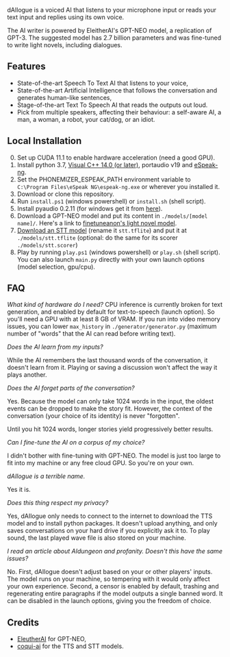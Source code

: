 dAIlogue is a voiced AI that listens to your microphone input or reads your text input and replies using its own voice.

The AI writer is powered by EleitherAI's GPT-NEO model, a replication of GPT-3.
The suggested model has 2.7 billion parameters
and was fine-tuned to write light novels, including dialogues.

## Features
* State-of-the-art Speech To Text AI that listens to your voice,
* State-of-the-art Artificial Intelligence that follows the conversation and generates human-like sentences,
* Stage-of-the-art Text To Speech AI that reads the outputs out loud.
* Pick from multiple speakers, affecting their behaviour: a self-aware AI, a man, a woman, a robot, your cat/dog, or an idiot.


## Local Installation
0. Set up CUDA 11.1 to enable hardware acceleration (need a good GPU).
1. Install python 3.7, [Visual C++ 14.0 (or later)](https://visualstudio.microsoft.com/visual-cpp-build-tools/), portaudio v19 and [eSpeak-ng](https://github.com/espeak-ng/espeak-ng).
2. Set the PHONEMIZER_ESPEAK_PATH environment variable to `C:\Program Files\eSpeak NG\espeak-ng.exe` or wherever you installed it.
3. Download or clone this repository.
4. Run `install.ps1` (windows powershell) or `install.sh` (shell script).
5. Install pyaudio 0.2.11 (for windows get it from [here](https://www.lfd.uci.edu/~gohlke/pythonlibs/#pyaudio)).
6. Download a GPT-NEO model and put its content in `./models/[model name]/`. Here's a link to [finetuneanon's light novel model](https://drive.google.com/file/d/1M1JY459RBIgLghtWDRDXlD4Z5DAjjMwg/view?usp=sharing).
7. [Download an STT model](https://coqui.ai/english/coqui/v1.0.0-huge-vocab#download) (rename it `stt.tflite`) and put it at `./models/stt.tflite` (optional: do the same for its scorer `./models/stt.scorer`)
8. Play by running `play.ps1` (windows powershell) or `play.sh` (shell script). You can also launch `main.py` directly with your own launch options (model selection, gpu/cpu).


## FAQ
_What kind of hardware do I need?_
CPU inference is currently broken for text generation, and enabled by default for text-to-speech (launch option).
So you'll need a GPU with at least 8 GB of VRAM. If you run into video memory issues, you can lower `max_history`
in `./generator/generator.py` (maximum number of "words" that the AI can read before writing text).

_Does the AI learn from my inputs?_

While the AI remembers the last thousand words of the conversation, it doesn't learn from it.
Playing or saving a discussion won't affect the way it plays another.

_Does the AI forget parts of the conversation?_

Yes. Because the model can only take 1024 words in the input, the oldest events can be dropped to make the story fit.
However, the context of the conversation (your choice of its identity) is never "forgotten".

Until you hit 1024 words, longer stories yield progressively better results.

_Can I fine-tune the AI on a corpus of my choice?_

I didn't bother with fine-tuning with GPT-NEO. The model is just too large to fit into my machine or any free cloud GPU.
So you're on your own.

_dAIlogue is a terrible name._

Yes it is.

_Does this thing respect my privacy?_

Yes, dAIlogue only needs to connect to the internet to download the TTS model and to install python packages.
It doesn't upload anything, and only saves conversations on your hard drive if you explicitly ask it to.
To play sound, the last played wave file is also stored on your machine.

_I read an article about AIdungeon and profanity. Doesn't this have the same issues?_

No. First, dAIlogue doesn't adjust based on your or other players' inputs. The model runs on your machine,
so tempering with it would only affect your own experience. Second, a censor is enabled by default, trashing and
regenerating entire paragraphs if the model outputs a single banned word. It can be disabled in the launch options,
giving you the freedom of choice.


## Credits
* [EleutherAI](https://www.eleuther.ai/projects/gpt-neo/) for GPT-NEO,
* [coqui-ai](https://github.com/coqui-ai) for the TTS and STT models.
